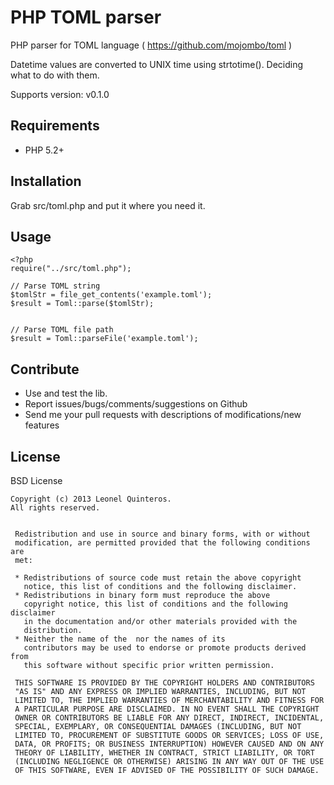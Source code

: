 PHP TOML parser
===============

PHP parser for TOML language ( https://github.com/mojombo/toml )

Datetime values are converted to UNIX time using strtotime(). Deciding what to do with them.

Supports version: v0.1.0


Requirements
------------

- PHP 5.2+


Installation
------------

Grab src/toml.php and put it where you need it.


Usage
-----

```
<?php
require("../src/toml.php");

// Parse TOML string
$tomlStr = file_get_contents('example.toml');
$result = Toml::parse($tomlStr);


// Parse TOML file path
$result = Toml::parseFile('example.toml');
```


Contribute
----------

- Use and test the lib.
- Report issues/bugs/comments/suggestions on Github
- Send me your pull requests with descriptions of modifications/new features



License
-------

BSD License

```
Copyright (c) 2013 Leonel Quinteros.
All rights reserved.


 Redistribution and use in source and binary forms, with or without
 modification, are permitted provided that the following conditions are
 met:

 * Redistributions of source code must retain the above copyright
   notice, this list of conditions and the following disclaimer.
 * Redistributions in binary form must reproduce the above
   copyright notice, this list of conditions and the following disclaimer
   in the documentation and/or other materials provided with the
   distribution.
 * Neither the name of the  nor the names of its
   contributors may be used to endorse or promote products derived from
   this software without specific prior written permission.

 THIS SOFTWARE IS PROVIDED BY THE COPYRIGHT HOLDERS AND CONTRIBUTORS
 "AS IS" AND ANY EXPRESS OR IMPLIED WARRANTIES, INCLUDING, BUT NOT
 LIMITED TO, THE IMPLIED WARRANTIES OF MERCHANTABILITY AND FITNESS FOR
 A PARTICULAR PURPOSE ARE DISCLAIMED. IN NO EVENT SHALL THE COPYRIGHT
 OWNER OR CONTRIBUTORS BE LIABLE FOR ANY DIRECT, INDIRECT, INCIDENTAL,
 SPECIAL, EXEMPLARY, OR CONSEQUENTIAL DAMAGES (INCLUDING, BUT NOT
 LIMITED TO, PROCUREMENT OF SUBSTITUTE GOODS OR SERVICES; LOSS OF USE,
 DATA, OR PROFITS; OR BUSINESS INTERRUPTION) HOWEVER CAUSED AND ON ANY
 THEORY OF LIABILITY, WHETHER IN CONTRACT, STRICT LIABILITY, OR TORT
 (INCLUDING NEGLIGENCE OR OTHERWISE) ARISING IN ANY WAY OUT OF THE USE
 OF THIS SOFTWARE, EVEN IF ADVISED OF THE POSSIBILITY OF SUCH DAMAGE.

```
